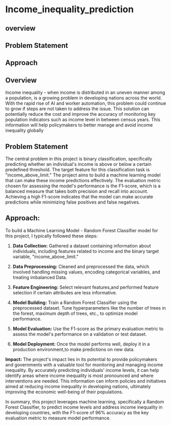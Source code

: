 # Income_inequality_prediction
## overview
## Problem Statement
## Approach

## Overview 
Income inequality - when income is distributed in an uneven manner among a population, is a growing problem in developing nations across the world. 
With the rapid rise of AI and worker automation, this problem could continue to grow if steps are not taken to address the issue. 
This solution can potentially reduce the cost and improve the accuracy of monitoring key population indicators such as income level in between census years. 
This information will help policymakers to better manage and avoid income inequality globally

## Problem Statement
The central problem in this project is binary classification, specifically predicting whether an individual's income is above or below a certain predefined threshold. 
The target feature for this classification task is "income_above_limit." 
The project aims to build a machine learning model that can make these income predictions effectively. 
The evaluation metric chosen for assessing the model's performance is the F1-score, which is a balanced measure that takes both precision and recall into account. 
Achieving a high F1-score indicates that the model can make accurate predictions while minimizing false positives and false negatives.

## Approach:
To build a Machine Learning Model - Random Forest Classifier model for this project, I typically followed these steps:

1. **Data Collection:** Gathered a dataset containing information about individuals, including features related to income and the binary target variable, "income_above_limit."

2. **Data Preprocessing:** Cleaned and preprocessed the data, which involved handling missing values, encoding categorical variables, and treating imbalanced Data.

3. **Feature Engineering:** Select relevant features,and performed feature selection if certain attributes are less informative.

4. **Model Building:** Train a Random Forest Classifier using the preprocessed dataset. Tune hyperparameters like the number of trees in the forest, maximum depth of trees, etc., to optimize model performance.

5. **Model Evaluation:** Use the F1-score as the primary evaluation metric to assess the model's performance on a validation or test dataset. 

6. **Model Deployment:** Once the model performs well, deploy it in a production environment,to make predictions on new data.

**Impact:**
The project's impact lies in its potential to provide policymakers and governments with a valuable tool for monitoring and managing income inequality. By accurately predicting individuals' income levels, it can help identify areas where income inequality is most pronounced and where interventions are needed. This information can inform policies and initiatives aimed at reducing income inequality in developing nations, ultimately improving the economic well-being of their populations.

In summary, this project leverages machine learning, specifically a Random Forest Classifier, to predict income levels and address income inequality in developing countries, with the F1-score of 96% accuracy as the key evaluation metric to measure model performance.
